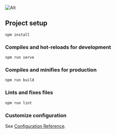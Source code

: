 ![Alt](https://repobeats.axiom.co/api/embed/6c1e34168421783d6a1967fee631bf0fb213eef5.svg "Repobeats analytics image")

## Project setup
```
npm install
```

### Compiles and hot-reloads for development
```
npm run serve
```

### Compiles and minifies for production
```
npm run build
```

### Lints and fixes files
```
npm run lint
```

### Customize configuration
See [Configuration Reference](https://cli.vuejs.org/config/).

